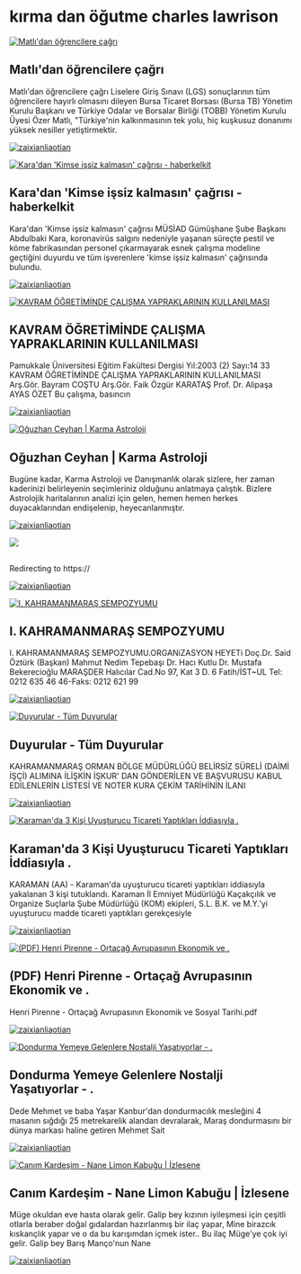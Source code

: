 # kırma dan öğutme charles lawrison
<a href="https://mnn.zoosnet.net/LR/Chatpre.aspx?id=MNN94995150&p=https://topgrinding.com/" target="_blank">![Matlı'dan öğrencilere çağrı](https://github.com/technlg/images/blob/main/8.jpg)</a>
## Matlı'dan öğrencilere çağrı
Matlı'dan öğrencilere çağrı Liselere Giriş Sınavı (LGS) sonuçlarının tüm öğrencilere hayırlı olmasını dileyen Bursa Ticaret Borsası (Bursa TB) Yönetim Kurulu Başkanı ve Türkiye Odalar ve Borsalar Birliği (TOBB) Yönetim Kurulu Üyesi Özer Matlı, "Türkiye'nin kalkınmasının tek yolu, hiç kuşkusuz donanımı yüksek nesiller yetiştirmektir.
<a href="https://mnn.zoosnet.net/LR/Chatpre.aspx?id=MNN94995150&p=https://topgrinding.com/" target="_blank"><img src="https://github.com/technlg/images/raw/main/chat11.jpg" alt="zaixianliaotian"/></a><a href="//whatsapp.shibangsoft.com/WhatsApp.php" ><img src="https://github.com/technlg/images/raw/main/chat11.png" alt=""></a>
<a href="https://mnn.zoosnet.net/LR/Chatpre.aspx?id=MNN94995150&p=https://topgrinding.com/" target="_blank">![Kara'dan 'Kimse işsiz kalmasın' çağrısı - haberkelkit](https://github.com/technlg/images/blob/main/49.jpg)</a>
## Kara'dan 'Kimse işsiz kalmasın' çağrısı - haberkelkit
Kara'dan 'Kimse işsiz kalmasın' çağrısı MÜSİAD Gümüşhane Şube Başkanı Abdulbaki Kara, koronavirüs salgını nedeniyle yaşanan süreçte pestil ve köme fabrikasından personel çıkarmayarak esnek çalışma modeline geçtiğini duyurdu ve tüm işverenlere 'kimse işsiz kalmasın' çağrısında bulundu.
<a href="https://mnn.zoosnet.net/LR/Chatpre.aspx?id=MNN94995150&p=https://topgrinding.com/" target="_blank"><img src="https://github.com/technlg/images/raw/main/chat11.jpg" alt="zaixianliaotian"/></a><a href="//whatsapp.shibangsoft.com/WhatsApp.php" ><img src="https://github.com/technlg/images/raw/main/chat11.png" alt=""></a>
<a href="https://mnn.zoosnet.net/LR/Chatpre.aspx?id=MNN94995150&p=https://topgrinding.com/" target="_blank">![KAVRAM ÖĞRETİMİNDE ÇALIŞMA YAPRAKLARININ KULLANILMASI](https://github.com/technlg/images/blob/main/39.jpg)</a>
## KAVRAM ÖĞRETİMİNDE ÇALIŞMA YAPRAKLARININ KULLANILMASI
Pamukkale Üniversitesi Eğitim Fakültesi Dergisi Yıl:2003 (2) Sayı:14 33 KAVRAM ÖĞRETİMİNDE ÇALIŞMA YAPRAKLARININ KULLANILMASI Arş.Gör. Bayram COŞTU Arş.Gör. Faik Özgür KARATAŞ Prof. Dr. Alipaşa AYAS ÖZET Bu çalışma, basıncın
<a href="https://mnn.zoosnet.net/LR/Chatpre.aspx?id=MNN94995150&p=https://topgrinding.com/" target="_blank"><img src="https://github.com/technlg/images/raw/main/chat11.jpg" alt="zaixianliaotian"/></a><a href="//whatsapp.shibangsoft.com/WhatsApp.php" ><img src="https://github.com/technlg/images/raw/main/chat11.png" alt=""></a>
<a href="https://mnn.zoosnet.net/LR/Chatpre.aspx?id=MNN94995150&p=https://topgrinding.com/" target="_blank">![Oğuzhan Ceyhan | Karma Astroloji](https://github.com/technlg/images/blob/main/55.jpg)</a>
## Oğuzhan Ceyhan | Karma Astroloji
Bugüne kadar, Karma Astroloji ve Danışmanlık olarak sizlere, her zaman kaderinizi belirleyenin seçimleriniz olduğunu anlatmaya çalıştık. Bizlere Astrolojik haritalarının analizi için gelen, hemen hemen herkes duyacaklarından endişelenip, heyecanlanmıştır.
<a href="https://mnn.zoosnet.net/LR/Chatpre.aspx?id=MNN94995150&p=https://topgrinding.com/" target="_blank"><img src="https://github.com/technlg/images/raw/main/chat11.jpg" alt="zaixianliaotian"/></a><a href="//whatsapp.shibangsoft.com/WhatsApp.php" ><img src="https://github.com/technlg/images/raw/main/chat11.png" alt=""></a>
<a href="https://mnn.zoosnet.net/LR/Chatpre.aspx?id=MNN94995150&p=https://topgrinding.com/" target="_blank">![](https://github.com/technlg/images/blob/main/17.jpg)</a>
## 
Redirecting to https://
<a href="https://mnn.zoosnet.net/LR/Chatpre.aspx?id=MNN94995150&p=https://topgrinding.com/" target="_blank"><img src="https://github.com/technlg/images/raw/main/chat11.jpg" alt="zaixianliaotian"/></a><a href="//whatsapp.shibangsoft.com/WhatsApp.php" ><img src="https://github.com/technlg/images/raw/main/chat11.png" alt=""></a>
<a href="https://mnn.zoosnet.net/LR/Chatpre.aspx?id=MNN94995150&p=https://topgrinding.com/" target="_blank">![I. KAHRAMANMARAŞ SEMPOZYUMU](https://github.com/technlg/images/blob/main/4.jpg)</a>
## I. KAHRAMANMARAŞ SEMPOZYUMU
I. KAHRAMANMARAŞ SEMPOZYUMU.ORGANiZASYON HEYETi Doç.Dr. Said Öztürk (Başkan) Mahmut Nedim Tepebaşı Dr. Hacı Kutlu Dr. Mustafa Bekerecioğlu MARAŞDER Halıcılar Cad.No 97, Kat 3 D. 6 Fatih/İST~UL Tel: 0212 635 46 46-Faks: 0212 621 99
<a href="https://mnn.zoosnet.net/LR/Chatpre.aspx?id=MNN94995150&p=https://topgrinding.com/" target="_blank"><img src="https://github.com/technlg/images/raw/main/chat11.jpg" alt="zaixianliaotian"/></a><a href="//whatsapp.shibangsoft.com/WhatsApp.php" ><img src="https://github.com/technlg/images/raw/main/chat11.png" alt=""></a>
<a href="https://mnn.zoosnet.net/LR/Chatpre.aspx?id=MNN94995150&p=https://topgrinding.com/" target="_blank">![Duyurular - Tüm Duyurular](https://github.com/technlg/images/blob/main/11.jpg)</a>
## Duyurular - Tüm Duyurular
KAHRAMANMARAŞ ORMAN BÖLGE MÜDÜRLÜĞÜ BELİRSİZ SÜRELİ (DAİMİ İŞÇİ) ALIMINA İLİŞKİN İŞKUR' DAN GÖNDERİLEN VE BAŞVURUSU KABUL EDİLENLERİN LİSTESİ VE NOTER KURA ÇEKİM TARİHİNİN İLANI
<a href="https://mnn.zoosnet.net/LR/Chatpre.aspx?id=MNN94995150&p=https://topgrinding.com/" target="_blank"><img src="https://github.com/technlg/images/raw/main/chat11.jpg" alt="zaixianliaotian"/></a><a href="//whatsapp.shibangsoft.com/WhatsApp.php" ><img src="https://github.com/technlg/images/raw/main/chat11.png" alt=""></a>
<a href="https://mnn.zoosnet.net/LR/Chatpre.aspx?id=MNN94995150&p=https://topgrinding.com/" target="_blank">![Karaman'da 3 Kişi Uyuşturucu Ticareti Yaptıkları İddiasıyla .](https://github.com/technlg/images/blob/main/23.jpg)</a>
## Karaman'da 3 Kişi Uyuşturucu Ticareti Yaptıkları İddiasıyla .
KARAMAN (AA) - Karaman'da uyuşturucu ticareti yaptıkları iddiasıyla yakalanan 3 kişi tutuklandı. Karaman İl Emniyet Müdürlüğü Kaçakçılık ve Organize Suçlarla Şube Müdürlüğü (KOM) ekipleri, S.L. B.K. ve M.Y.'yi uyuşturucu madde ticareti yaptıkları gerekçesiyle
<a href="https://mnn.zoosnet.net/LR/Chatpre.aspx?id=MNN94995150&p=https://topgrinding.com/" target="_blank"><img src="https://github.com/technlg/images/raw/main/chat11.jpg" alt="zaixianliaotian"/></a><a href="//whatsapp.shibangsoft.com/WhatsApp.php" ><img src="https://github.com/technlg/images/raw/main/chat11.png" alt=""></a>
<a href="https://mnn.zoosnet.net/LR/Chatpre.aspx?id=MNN94995150&p=https://topgrinding.com/" target="_blank">![(PDF) Henri Pirenne - Ortaçağ Avrupasının Ekonomik ve .](https://github.com/technlg/images/blob/main/41.jpg)</a>
## (PDF) Henri Pirenne - Ortaçağ Avrupasının Ekonomik ve .
Henri Pirenne - Ortaçağ Avrupasının Ekonomik ve Sosyal Tarihi.pdf
<a href="https://mnn.zoosnet.net/LR/Chatpre.aspx?id=MNN94995150&p=https://topgrinding.com/" target="_blank"><img src="https://github.com/technlg/images/raw/main/chat11.jpg" alt="zaixianliaotian"/></a><a href="//whatsapp.shibangsoft.com/WhatsApp.php" ><img src="https://github.com/technlg/images/raw/main/chat11.png" alt=""></a>
<a href="https://mnn.zoosnet.net/LR/Chatpre.aspx?id=MNN94995150&p=https://topgrinding.com/" target="_blank">![Dondurma Yemeye Gelenlere Nostalji Yaşatıyorlar - .](https://github.com/technlg/images/blob/main/9.jpg)</a>
## Dondurma Yemeye Gelenlere Nostalji Yaşatıyorlar - .
Dede Mehmet ve baba Yaşar Kanbur'dan dondurmacılık mesleğini 4 masanın sığdığı 25 metrekarelik alandan devralarak, Maraş dondurmasını bir dünya markası haline getiren Mehmet Sait 
<a href="https://mnn.zoosnet.net/LR/Chatpre.aspx?id=MNN94995150&p=https://topgrinding.com/" target="_blank"><img src="https://github.com/technlg/images/raw/main/chat11.jpg" alt="zaixianliaotian"/></a><a href="//whatsapp.shibangsoft.com/WhatsApp.php" ><img src="https://github.com/technlg/images/raw/main/chat11.png" alt=""></a>
<a href="https://mnn.zoosnet.net/LR/Chatpre.aspx?id=MNN94995150&p=https://topgrinding.com/" target="_blank">![Canım Kardeşim - Nane Limon Kabuğu | İzlesene](https://github.com/technlg/images/blob/main/63.jpg)</a>
## Canım Kardeşim - Nane Limon Kabuğu | İzlesene
Müge okuldan eve hasta olarak gelir. Galip bey kızının iyileşmesi için çeşitli otlarla beraber doğal gıdalardan hazırlanmış bir ilaç yapar, Mine birazcık kıskançlık yapar ve o da bu karışımdan içmek ister.. Bu ilaç Müge'ye çok iyi gelir. Galip bey Barış Manço'nun Nane 
<a href="https://mnn.zoosnet.net/LR/Chatpre.aspx?id=MNN94995150&p=https://topgrinding.com/" target="_blank"><img src="https://github.com/technlg/images/raw/main/chat11.jpg" alt="zaixianliaotian"/></a><a href="//whatsapp.shibangsoft.com/WhatsApp.php" ><img src="https://github.com/technlg/images/raw/main/chat11.png" alt=""></a>
